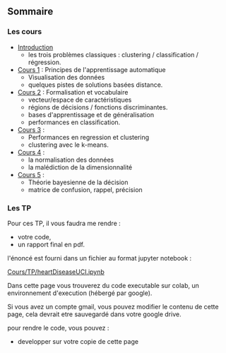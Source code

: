 ## Sommaire

### Les cours

- [Introduction](00_intro.md)
  - les trois problèmes classiques : clustering / classification /
  régression.
- [Cours 1](01_cours1.md) : Principes de l'apprentissage automatique
  - Visualisation des données
  - quelques pistes de solutions basées distance.
- [Cours 2](02_cours2.md) : Formalisation et vocabulaire
  - vecteur/espace de caractéristiques
  - régions de décisions / fonctions discriminantes.
  - bases d'apprentissage et de généralisation
  - performances en classification.
- [Cours 3](03_cours3.md) :
  - Performances en regression et clustering
  - clustering avec le k-means.
- [Cours 4](04_cours4.md) :
    - la normalisation des données
    - la malédiction de la dimensionnalité
- [Cours 5](05_cours5.md) :
    - Théorie bayesienne de la décision
    - matrice de confusion, rappel, précision

### Les TP

Pour ces TP, il vous faudra me rendre :
- votre code,
- un rapport final en pdf.

l'énoncé est fourni dans un fichier au format jupyter notebook :

[Cours/TP/heartDiseaseUCI.ipynb](Cours/TP/heartDiseaseUCI.ipynb)

Dans cette page vous trouverez du code executable sur colab, un environnement d'execution (hébergé par google).

Si vous avez un compte gmail, vous pouvez modifier le contenu de cette page, cela devrait etre sauvegardé dans votre google drive.

pour rendre le code, vous pouvez :
- developper sur votre copie de cette page
